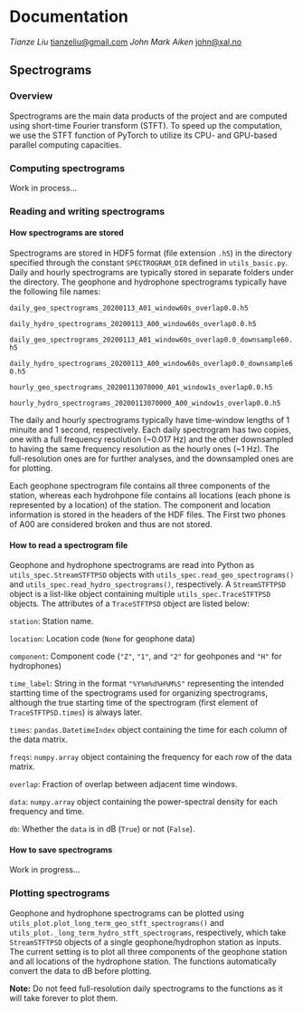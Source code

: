 # Documentation 
*Tianze Liu* <tianzeliu@gmail.com>
*John Mark Aiken* <john@xal.no>


## Spectrograms
### Overview
Spectrograms are the main data products of the project and are computed using short-time Fourier transform (STFT). To speed up the computation, we use the STFT function of PyTorch to utilize its CPU- and GPU-based parallel computing capacities.

### Computing spectrograms
Work in process...

### Reading and writing spectrograms
#### How spectrograms are stored
Spectrograms are stored in HDF5 format (file extension `.h5`) in the directory specified through the constant `SPECTROGRAM_DIR` defined in `utils_basic.py`. Daily and hourly spectrograms are typically stored in separate folders under the directory. The geophone and hydrophone spectrograms typically have the following file names:

`daily_geo_spectrograms_20200113_A01_window60s_overlap0.0.h5`

`daily_hydro_spectrograms_20200113_A00_window60s_overlap0.0.h5`

`daily_geo_spectrograms_20200113_A01_window60s_overlap0.0_downsample60.h5`

`daily_hydro_spectrograms_20200113_A00_window60s_overlap0.0_downsample60.h5`

`hourly_geo_spectrograms_20200113070000_A01_window1s_overlap0.0.h5`

`hourly_hydro_spectrograms_20200113070000_A00_window1s_overlap0.0.h5`

The daily and hourly spectrograms typically have time-window lengths of 1 minuite and 1 second, respectively. Each daily spectrogram has two copies, one with a full frequency resolution (~0.017 Hz) and the other downsampled to having the same frequency resolution as the hourly ones (~1 Hz). The full-resolution ones are for further analyses, and the downsampled ones are for plotting.

Each geophone spectrogram file contains all three components of the station, whereas each hydrohpone file contains all locations (each phone is represented by a location) of the station. The component and location information is stored in the headers of the HDF files. The First two phones of A00 are considered broken and thus are not stored.

#### How to read a spectrogram file
Geophone and hydrophone spectrograms are read into Python as `utils_spec.StreamSTFTPSD` objects with `utils_spec.read_geo_spectrograms()` and `utils_spec.read_hydro_spectrograms()`, respectively. A `StreamSTFTPSD` object is a list-like object containing multiple `utils_spec.TraceSTFTPSD` objects. The attributes of a `TraceSTFTPSD` object are listed below:

`station`: Station name.

`location`: Location code (`None` for geophone data)

`component`: Component code (`"Z"`, `"1"`, and `"2"` for geohpones and `"H"` for hydrophones)

`time_label`: String in the format `"%Y%m%d%H%M%S"` representing the intended startting time of the spectrograms used for organizing spectrograms, although the true starting time of the spectrogram (first element of `TraceSTFTPSD.times`) is always later.

`times`: `pandas.DatetimeIndex` object containing the time for each column of the data matrix.

`freqs`: `numpy.array` object containing the frequency for each row of the data matrix.

`overlap`: Fraction of overlap between adjacent time windows.

`data`: `numpy.array` object containing the power-spectral density for each frequency and time.

`db`: Whether the `data` is in dB (`True`) or not (`False`).

#### How to save spectrograms
Work in progress...

### Plotting spectrograms
Geophone and hydrophone spectrograms can be plotted using `utils_plot.plot_long_term_geo_stft_spectrograms()` and `utils_plot._long_term_hydro_stft_spectrograms`, respectively, which take `StreamSTFTPSD` objects of a single geophone/hydrophon station as inputs. The current setting is to plot all three components of the geophone station and all locations of the hydrophone station. The functions automatically convert the data to dB before plotting.

**Note:** Do not feed full-resolution daily spectrograms to the functions as it will take forever to plot them.